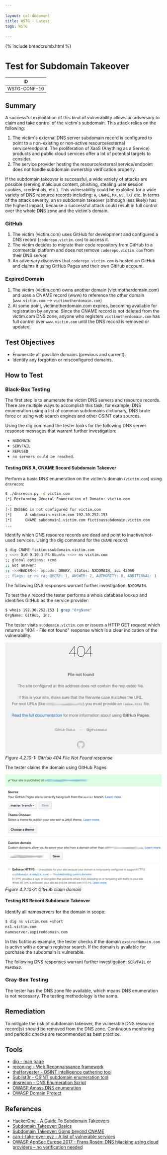 ```yaml
---

layout: col-document
title: WSTG - Latest
tags: WSTG

---
```


{% include breadcrumb.html %}
# Test for Subdomain Takeover

|ID          |
|------------|
|WSTG-CONF-10|

## Summary

A successful exploitation of this kind of vulnerability allows an adversary to claim and take control of the victim's subdomain. This attack relies on the following:

1. The victim's external DNS server subdomain record is configured to point to a non-existing or non-active resource/external service/endpoint. The proliferation of XaaS (Anything as a Service) products and public cloud services offer a lot of potential targets to consider.
2. The service provider hosting the resource/external service/endpoint does not handle subdomain ownership verification properly.

If the subdomain takeover is successful, a wide variety of attacks are possible (serving malicious content, phishing, stealing user session cookies, credentials, etc.). This vulnerability could be exploited for a wide variety of DNS resource records including: `A`, `CNAME`, `MX`, `NS`, `TXT` etc. In terms of the attack severity, an `NS` subdomain takeover (although less likely) has the highest impact, because a successful attack could result in full control over the whole DNS zone and the victim's domain.

### GitHub

1. The victim (victim.com) uses GitHub for development and configured a DNS record (`coderepo.victim.com`) to access it.
2. The victim decides to migrate their code repository from GitHub to a commercial platform and does not remove `coderepo.victim.com` from their DNS server.
3. An adversary discovers that `coderepo.victim.com` is hosted on GitHub and claims it using GitHub Pages and their own GitHub account.

### Expired Domain

1. The victim (victim.com) owns another domain (victimotherdomain.com) and uses a CNAME record (www) to reference the other domain (`www.victim.com` --> `victimotherdomain.com`)
2. At some point, victimotherdomain.com expires, becoming available for registration by anyone. Since the CNAME record is not deleted from the victim.com DNS zone, anyone who registers `victimotherdomain.com` has full control over `www.victim.com` until the DNS record is removed or updated.

## Test Objectives

- Enumerate all possible domains (previous and current).
- Identify any forgotten or misconfigured domains.

## How to Test

### Black-Box Testing

The first step is to enumerate the victim DNS servers and resource records. There are multiple ways to accomplish this task; for example, DNS enumeration using a list of common subdomains dictionary, DNS brute force or using web search engines and other OSINT data sources.

Using the dig command the tester looks for the following DNS server response messages that warrant further investigation:

- `NXDOMAIN`
- `SERVFAIL`
- `REFUSED`
- `no servers could be reached.`

#### Testing DNS A, CNAME Record Subdomain Takeover

Perform a basic DNS enumeration on the victim's domain (`victim.com`) using `dnsrecon`:

```bash
$ ./dnsrecon.py -d victim.com
[*] Performing General Enumeration of Domain: victim.com
...
[-] DNSSEC is not configured for victim.com
[*]      A subdomain.victim.com 192.30.252.153
[*]      CNAME subdomain1.victim.com fictioussubdomain.victim.com
...
```

Identify which DNS resource records are dead and point to inactive/not-used services. Using the dig command for the `CNAME` record:

```bash
$ dig CNAME fictioussubdomain.victim.com
; <<>> DiG 9.10.3-P4-Ubuntu <<>> ns victim.com
;; global options: +cmd
;; Got answer:
;; ->>HEADER<<- opcode: QUERY, status: NXDOMAIN, id: 42950
;; flags: qr rd ra; QUERY: 1, ANSWER: 2, AUTHORITY: 0, ADDITIONAL: 1
```

The following DNS responses warrant further investigation: `NXDOMAIN`.

To test the `A` record the tester performs a whois database lookup and identifies GitHub as the service provider:

```bash
$ whois 192.30.252.153 | grep "OrgName"
OrgName: GitHub, Inc.
```

The tester visits `subdomain.victim.com` or issues a HTTP GET request which returns a "404 - File not found" response which is a clear indication of the vulnerability.

![GitHub 404 File Not Found response](images/subdomain_takeover_ex1.jpeg)\
*Figure 4.2.10-1: GitHub 404 File Not Found response*

The tester claims the domain using GitHub Pages:

![GitHub claim domain](images/subdomain_takeover_ex2.jpeg)\
*Figure 4.2.10-2: GitHub claim domain*

#### Testing NS Record Subdomain Takeover

Identify all nameservers for the domain in scope:

```bash
$ dig ns victim.com +short
ns1.victim.com
nameserver.expireddomain.com
```

In this fictitious example, the tester checks if the domain `expireddomain.com` is active with a domain registrar search. If the domain is available for purchase the subdomain is vulnerable.

The following DNS responses warrant further investigation: `SERVFAIL` or `REFUSED`.

### Gray-Box Testing

The tester has the DNS zone file available, which means DNS enumeration is not necessary. The testing methodology is the same.

## Remediation

To mitigate the risk of subdomain takeover, the vulnerable DNS resource record(s) should be removed from the DNS zone. Continuous monitoring and periodic checks are recommended as best practice.

## Tools

- [dig - man page](https://linux.die.net/man/1/dig)
- [recon-ng - Web Reconnaissance framework](https://github.com/lanmaster53/recon-ng)
- [theHarvester - OSINT intelligence gathering tool](https://github.com/laramies/theHarvester)
- [Sublist3r - OSINT subdomain enumeration tool](https://github.com/aboul3la/Sublist3r)
- [dnsrecon - DNS Enumeration Script](https://github.com/darkoperator/dnsrecon)
- [OWASP Amass DNS enumeration](https://github.com/OWASP/Amass)
- [OWASP Domain Protect](https://owasp.org/www-project-domain-protect)

## References

- [HackerOne - A Guide To Subdomain Takeovers](https://www.hackerone.com/blog/Guide-Subdomain-Takeovers)
- [Subdomain Takeover: Basics](https://0xpatrik.com/subdomain-takeover-basics/)
- [Subdomain Takeover: Going beyond CNAME](https://0xpatrik.com/subdomain-takeover-ns/)
- [can-i-take-over-xyz - A list of vulnerable services](https://github.com/EdOverflow/can-i-take-over-xyz/)
- [OWASP AppSec Europe 2017 - Frans Rosén: DNS hijacking using cloud providers – no verification needed](https://2017.appsec.eu/presos/Developer/DNS%20hijacking%20using%20cloud%20providers%20%E2%80%93%20no%20verification%20needed%20-%20Frans%20Rosen%20-%20OWASP_AppSec-Eu_2017.pdf)
